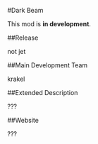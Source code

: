 #Dark Beam

This mod is **in development**.

##Release

not jet

##Main Development Team

krakel

##Extended Description

???

##Website

???
